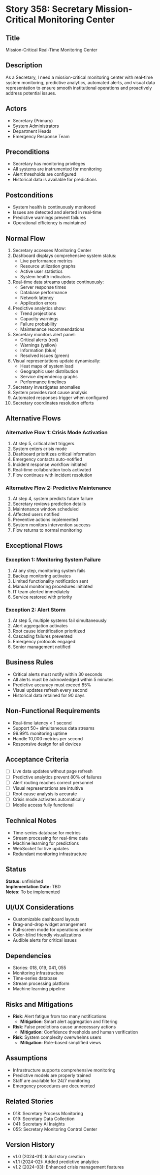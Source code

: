 # Story 358: Secretary Mission-Critical Monitoring Center

## Title
Mission-Critical Real-Time Monitoring Center

## Description
As a Secretary, I need a mission-critical monitoring center with real-time system monitoring, predictive analytics, automated alerts, and visual data representation to ensure smooth institutional operations and proactively address potential issues.

## Actors
- Secretary (Primary)
- System Administrators
- Department Heads
- Emergency Response Team

## Preconditions
- Secretary has monitoring privileges
- All systems are instrumented for monitoring
- Alert thresholds are configured
- Historical data is available for predictions

## Postconditions
- System health is continuously monitored
- Issues are detected and alerted in real-time
- Predictive warnings prevent failures
- Operational efficiency is maintained

## Normal Flow
1. Secretary accesses Monitoring Center
2. Dashboard displays comprehensive system status:
   - Live performance metrics
   - Resource utilization graphs
   - Active user statistics
   - System health indicators
3. Real-time data streams update continuously:
   - Server response times
   - Database performance
   - Network latency
   - Application errors
4. Predictive analytics show:
   - Trend projections
   - Capacity warnings
   - Failure probability
   - Maintenance recommendations
5. Secretary monitors alert panel:
   - Critical alerts (red)
   - Warnings (yellow)
   - Information (blue)
   - Resolved issues (green)
6. Visual representations update dynamically:
   - Heat maps of system load
   - Geographic user distribution
   - Service dependency graphs
   - Performance timelines
7. Secretary investigates anomalies
8. System provides root cause analysis
9. Automated responses trigger when configured
10. Secretary coordinates resolution efforts

## Alternative Flows

### Alternative Flow 1: Crisis Mode Activation
1. At step 5, critical alert triggers
2. System enters crisis mode
3. Dashboard prioritizes critical information
4. Emergency contacts auto-notified
5. Incident response workflow initiated
6. Real-time collaboration tools activated
7. Flow continues with incident resolution

### Alternative Flow 2: Predictive Maintenance
1. At step 4, system predicts future failure
2. Secretary reviews prediction details
3. Maintenance window scheduled
4. Affected users notified
5. Preventive actions implemented
6. System monitors intervention success
7. Flow returns to normal monitoring

## Exceptional Flows

### Exception 1: Monitoring System Failure
1. At any step, monitoring system fails
2. Backup monitoring activates
3. Limited functionality notification sent
4. Manual monitoring procedures initiated
5. IT team alerted immediately
6. Service restored with priority

### Exception 2: Alert Storm
1. At step 5, multiple systems fail simultaneously
2. Alert aggregation activates
3. Root cause identification prioritized
4. Cascading failures prevented
5. Emergency protocols engaged
6. Senior management notified

## Business Rules
- Critical alerts must notify within 30 seconds
- All alerts must be acknowledged within 5 minutes
- Predictive accuracy must exceed 85%
- Visual updates refresh every second
- Historical data retained for 90 days

## Non-Functional Requirements
- Real-time latency < 1 second
- Support 50+ simultaneous data streams
- 99.99% monitoring uptime
- Handle 10,000 metrics per second
- Responsive design for all devices

## Acceptance Criteria
- [ ] Live data updates without page refresh
- [ ] Predictive analytics prevent 80% of failures
- [ ] Alert routing reaches correct personnel
- [ ] Visual representations are intuitive
- [ ] Root cause analysis is accurate
- [ ] Crisis mode activates automatically
- [ ] Mobile access fully functional

## Technical Notes
- Time-series database for metrics
- Stream processing for real-time data
- Machine learning for predictions
- WebSocket for live updates
- Redundant monitoring infrastructure


## Status
**Status:** unfinished  
**Implementation Date:** TBD  
**Notes:** To be implemented
## UI/UX Considerations
- Customizable dashboard layouts
- Drag-and-drop widget arrangement
- Full-screen mode for operations center
- Color-blind friendly visualizations
- Audible alerts for critical issues

## Dependencies
- Stories: 018, 019, 041, 055
- Monitoring infrastructure
- Time-series database
- Stream processing platform
- Machine learning pipeline

## Risks and Mitigations
- **Risk**: Alert fatigue from too many notifications
  - **Mitigation**: Smart alert aggregation and filtering
- **Risk**: False predictions cause unnecessary actions
  - **Mitigation**: Confidence thresholds and human verification
- **Risk**: System complexity overwhelms users
  - **Mitigation**: Role-based simplified views

## Assumptions
- Infrastructure supports comprehensive monitoring
- Predictive models are properly trained
- Staff are available for 24/7 monitoring
- Emergency procedures are documented

## Related Stories
- 018: Secretary Process Monitoring
- 019: Secretary Data Collection
- 041: Secretary AI Insights
- 055: Secretary Monitoring Control Center

## Version History
- v1.0 (2024-01): Initial story creation
- v1.1 (2024-02): Added predictive analytics
- v1.2 (2024-03): Enhanced crisis management features